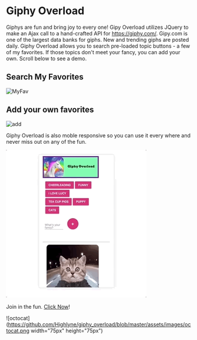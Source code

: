 # Giphy Overload

Giphys are fun and bring joy to every one!  Gipy Overload utilizes JQuery to make an Ajax call to a hand-crafted API for https://giphy.com/.  Gipy.com is one of the largest data banks for giphs.  New and trending giphs are posted daily.  Giphy Overload allows you to search pre-loaded topic buttons - a few of my favorites.  If those topics don't meet your fancy, you can add your own.  Scroll below to see a demo.

## Search My Favorites
![MyFav](/assets/images/screenshots/myFav.gif)

## Add your own favorites
![add](/assets/images/screenshots/addFav.gif)

Giphy Overload is also moble responsive so you can use it every where and never miss out on any of the fun.

![mobile](/assets/images/screenshots/mobile.gif)


Join in the fun. [Click Now](https://highlyne.github.io/giphy_overload/)!

![octocat](https://github.com/Highlyne/giphy_overload/blob/master/assets/images/octocat.png width="75px" height="75px")

